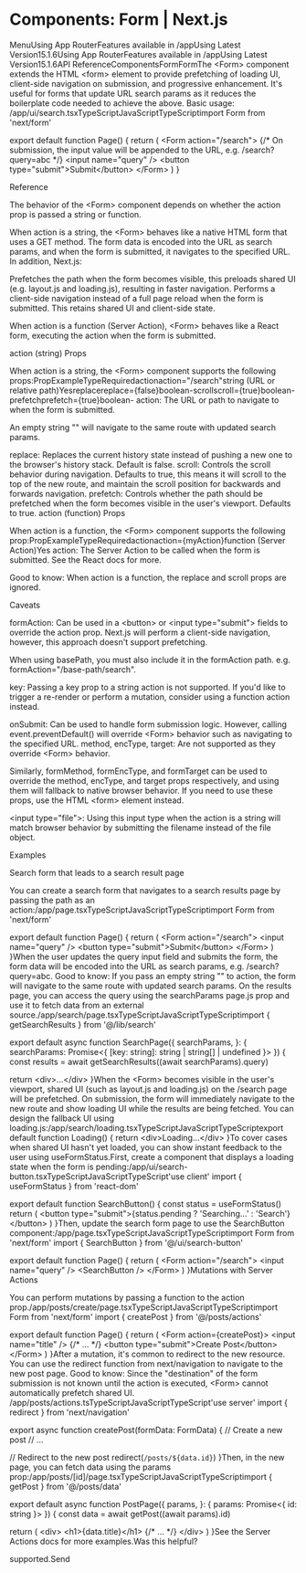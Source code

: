 # Components: Form | Next.js

<p>MenuUsing App RouterFeatures available in /appUsing Latest Version15.1.6Using App RouterFeatures available in /appUsing Latest Version15.1.6API ReferenceComponentsFormFormThe &lt;Form&gt; component extends the HTML &lt;form&gt; element to provide prefetching of loading UI, client-side navigation on submission, and progressive enhancement.
It's useful for forms that update URL search params as it reduces the boilerplate code needed to achieve the above.
Basic usage:
/app/ui/search.tsxTypeScriptJavaScriptTypeScriptimport Form from 'next/form'</p>
<p>export default function Page() {
return (
&lt;Form action=&quot;/search&quot;&gt;
{/* On submission, the input value will be appended to
the URL, e.g. /search?query=abc */}
&lt;input name=&quot;query&quot; /&gt;
&lt;button type=&quot;submit&quot;&gt;Submit&lt;/button&gt;
&lt;/Form&gt;
)
}</p>
<p>Reference</p>
<p>The behavior of the &lt;Form&gt; component depends on whether the action prop is passed a string or function.</p>
<p>When action is a string, the &lt;Form&gt; behaves like a native HTML form that uses a GET method. The form data is encoded into the URL as search params, and when the form is submitted, it navigates to the specified URL. In addition, Next.js:</p>
<p>Prefetches the path when the form becomes visible, this preloads shared UI (e.g. layout.js and loading.js), resulting in faster navigation.
Performs a client-side navigation instead of a full page reload when the form is submitted. This retains shared UI and client-side state.</p>
<p>When action is a function (Server Action), &lt;Form&gt; behaves like a React form, executing the action when the form is submitted.</p>
<p>action (string) Props</p>
<p>When action is a string, the &lt;Form&gt; component supports the following props:PropExampleTypeRequiredactionaction=&quot;/search&quot;string (URL or relative path)Yesreplacereplace={false}boolean-scrollscroll={true}boolean-prefetchprefetch={true}boolean-
action: The URL or path to navigate to when the form is submitted.</p>
<p>An empty string &quot;&quot; will navigate to the same route with updated search params.</p>
<p>replace: Replaces the current history state instead of pushing a new one to the browser's history stack. Default is false.
scroll: Controls the scroll behavior during navigation. Defaults to true, this means it will scroll to the top of the new route, and maintain the scroll position for backwards and forwards navigation.
prefetch: Controls whether the path should be prefetched when the form becomes visible in the user's viewport. Defaults to true.
action (function) Props</p>
<p>When action is a function, the &lt;Form&gt; component supports the following prop:PropExampleTypeRequiredactionaction={myAction}function (Server Action)Yes
action: The Server Action to be called when the form is submitted. See the React docs for more.</p>
<p>Good to know: When action is a function, the replace and scroll props are ignored.</p>
<p>Caveats</p>
<p>formAction: Can be used in a &lt;button&gt; or &lt;input type=&quot;submit&quot;&gt; fields to override the action prop. Next.js will perform a client-side navigation, however, this approach doesn't support prefetching.</p>
<p>When using basePath, you must also include it in the formAction path. e.g. formAction=&quot;/base-path/search&quot;.</p>
<p>key: Passing a key prop to a string action is not supported. If you'd like to trigger a re-render or perform a mutation, consider using a function action instead.</p>
<p>onSubmit: Can be used to handle form submission logic. However, calling event.preventDefault() will override &lt;Form&gt; behavior such as navigating to the specified URL.
method, encType, target: Are not supported as they override &lt;Form&gt; behavior.</p>
<p>Similarly, formMethod, formEncType, and formTarget can be used to override the method, encType, and target props respectively, and using them will fallback to native browser behavior.
If you need to use these props, use the HTML &lt;form&gt; element instead.</p>
<p>&lt;input type=&quot;file&quot;&gt;: Using this input type when the action is a string will match browser behavior by submitting the filename instead of the file object.</p>
<p>Examples</p>
<p>Search form that leads to a search result page</p>
<p>You can create a search form that navigates to a search results page by passing the path as an action:/app/page.tsxTypeScriptJavaScriptTypeScriptimport Form from 'next/form'</p>
<p>export default function Page() {
return (
&lt;Form action=&quot;/search&quot;&gt;
&lt;input name=&quot;query&quot; /&gt;
&lt;button type=&quot;submit&quot;&gt;Submit&lt;/button&gt;
&lt;/Form&gt;
)
}When the user updates the query input field and submits the form, the form data will be encoded into the URL as search params, e.g. /search?query=abc.
Good to know: If you pass an empty string &quot;&quot; to action, the form will navigate to the same route with updated search params.
On the results page, you can access the query using the searchParams page.js prop and use it to fetch data from an external source./app/search/page.tsxTypeScriptJavaScriptTypeScriptimport { getSearchResults } from '@/lib/search'</p>
<p>export default async function SearchPage({
searchParams,
}: {
searchParams: Promise&lt;{ [key: string]: string | string[] | undefined }&gt;
}) {
const results = await getSearchResults((await searchParams).query)</p>
<p>return &lt;div&gt;...&lt;/div&gt;
}When the &lt;Form&gt; becomes visible in the user's viewport, shared UI (such as layout.js and loading.js) on the /search page will be prefetched. On submission, the form will immediately navigate to the new route and show loading UI while the results are being fetched. You can design the fallback UI using loading.js:/app/search/loading.tsxTypeScriptJavaScriptTypeScriptexport default function Loading() {
return &lt;div&gt;Loading...&lt;/div&gt;
}To cover cases when shared UI hasn't yet loaded, you can show instant feedback to the user using useFormStatus.First, create a component that displays a loading state when the form is pending:/app/ui/search-button.tsxTypeScriptJavaScriptTypeScript'use client'
import { useFormStatus } from 'react-dom'</p>
<p>export default function SearchButton() {
const status = useFormStatus()
return (
&lt;button type=&quot;submit&quot;&gt;{status.pending ? 'Searching...' : 'Search'}&lt;/button&gt;
)
}Then, update the search form page to use the SearchButton component:/app/page.tsxTypeScriptJavaScriptTypeScriptimport Form from 'next/form'
import { SearchButton } from '@/ui/search-button'</p>
<p>export default function Page() {
return (
&lt;Form action=&quot;/search&quot;&gt;
&lt;input name=&quot;query&quot; /&gt;
&lt;SearchButton /&gt;
&lt;/Form&gt;
)
}Mutations with Server Actions</p>
<p>You can perform mutations by passing a function to the action prop./app/posts/create/page.tsxTypeScriptJavaScriptTypeScriptimport Form from 'next/form'
import { createPost } from '@/posts/actions'</p>
<p>export default function Page() {
return (
&lt;Form action={createPost}&gt;
&lt;input name=&quot;title&quot; /&gt;
{/* ... */}
&lt;button type=&quot;submit&quot;&gt;Create Post&lt;/button&gt;
&lt;/Form&gt;
)
}After a mutation, it's common to redirect to the new resource. You can use the redirect function from next/navigation to navigate to the new post page.
Good to know: Since the &quot;destination&quot; of the form submission is not known until the action is executed, &lt;Form&gt; cannot automatically prefetch shared UI.
/app/posts/actions.tsTypeScriptJavaScriptTypeScript'use server'
import { redirect } from 'next/navigation'</p>
<p>export async function createPost(formData: FormData) {
// Create a new post
// ...</p>
<p>// Redirect to the new post
redirect(<code>/posts/${data.id}</code>)
}Then, in the new page, you can fetch data using the params prop:/app/posts/[id]/page.tsxTypeScriptJavaScriptTypeScriptimport { getPost } from '@/posts/data'</p>
<p>export default async function PostPage({
params,
}: {
params: Promise&lt;{ id: string }&gt;
}) {
const data = await getPost((await params).id)</p>
<p>return (
&lt;div&gt;
&lt;h1&gt;{data.title}&lt;/h1&gt;
{/* ... */}
&lt;/div&gt;
)
}See the Server Actions docs for more examples.Was this helpful?</p>
<p>supported.Send</p>
